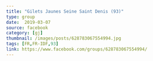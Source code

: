 ```yaml
---
title: "Gilets Jaunes Seine Saint Denis (93)"
type: group
date:  2019-03-07
source: facebook
category: [gj]
thumbnail: /images/posts/628783067554994.jpg
tags: [FR,FR-IDF,93]
link: https://www.facebook.com/groups/628783067554994/
---
```

